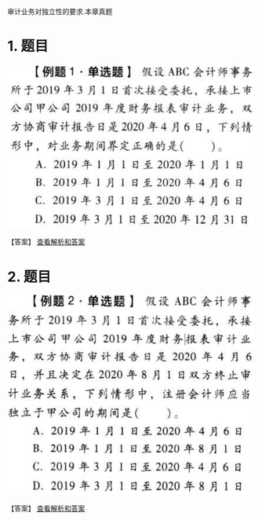 审计业务对独立性的要求.本章真题

# 1. 题目

![](media/8a6e22d9f43542f9777212eeea656eff.png)

【答案】
[查看解析和答案](media/23f358123566b6b9c56ed45a8e42c1b1.png.md)
# 2. 题目

![](media/f4ce21146579ebd9c05d65c5fa693899.png)

【答案】
[查看解析和答案](media/0197f33ca91339093c78fcaad44cb036.png.md)

